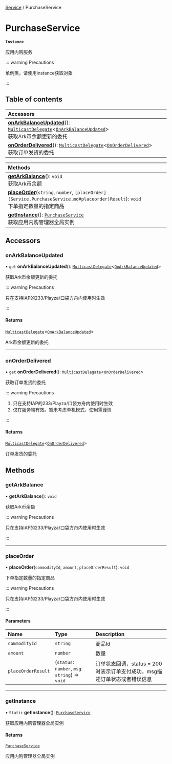 [Service](../modules/Service.Service.md) / PurchaseService

# PurchaseService <Badge type="tip" text="Class" /> <Score text="PurchaseService" />

**`Instance`**

应用内购服务

::: warning Precautions

单例类，请使用instance获取对象

:::

## Table of contents

| Accessors |
| :-----|
| **[onArkBalanceUpdated](Service.PurchaseService.md#onarkbalanceupdated)**(): [`MulticastDelegate`](Type.MulticastDelegate.md)<[`OnArkBalanceUpdated`](../modules/Service.Service.md#onarkbalanceupdated)\> <br> 获取Ark币余额更新的委托|
| **[onOrderDelivered](Service.PurchaseService.md#onorderdelivered)**(): [`MulticastDelegate`](Type.MulticastDelegate.md)<[`OnOrderDelivered`](../modules/Service.Service.md#onorderdelivered)\> <br> 获取订单发货的委托|

| Methods |
| :-----|
| **[getArkBalance](Service.PurchaseService.md#getarkbalance)**(): `void` <br> 获取Ark币余额|
| **[placeOrder](Service.PurchaseService.md#placeorder)**(`string`, `number`, `[placeOrder](Service.PurchaseService.md#placeorder)Result`): `void` <br> 下单指定数量的指定商品|
| **[getInstance](Service.PurchaseService.md#getinstance)**(): [`PurchaseService`](Service.PurchaseService.md) <br> 获取应用内购管理器全局实例|

## Accessors

### onArkBalanceUpdated <Score text="onArkBalanceUpdated" /> 

• `get` **onArkBalanceUpdated**(): [`MulticastDelegate`](Type.MulticastDelegate.md)<[`OnArkBalanceUpdated`](../modules/Service.Service.md#onarkbalanceupdated)\> <Badge type="tip" text="other" />

获取Ark币余额更新的委托


::: warning Precautions

只在支持IAP的233/Playza/口袋方舟内使用时生效

:::

#### Returns

[`MulticastDelegate`](Type.MulticastDelegate.md)<[`OnArkBalanceUpdated`](../modules/Service.Service.md#onarkbalanceupdated)\>

Ark币余额更新的委托

___

### onOrderDelivered <Score text="onOrderDelivered" /> 

• `get` **onOrderDelivered**(): [`MulticastDelegate`](Type.MulticastDelegate.md)<[`OnOrderDelivered`](../modules/Service.Service.md#onorderdelivered)\> <Badge type="tip" text="other" />

获取订单发货的委托


::: warning Precautions

1. 只在支持IAP的233/Playza/口袋方舟内使用时生效
2. 仅在服务端有效。暂未考虑单机模式，使用需谨慎

:::

#### Returns

[`MulticastDelegate`](Type.MulticastDelegate.md)<[`OnOrderDelivered`](../modules/Service.Service.md#onorderdelivered)\>

订单发货的委托

## Methods

### getArkBalance <Score text="getArkBalance" /> 

• **getArkBalance**(): `void` <Badge type="tip" text="other" />

获取Ark币余额


::: warning Precautions

只在支持IAP的233/Playza/口袋方舟内使用时生效

:::


___

### placeOrder <Score text="placeOrder" /> 

• **placeOrder**(`commodityId`, `amount`, `placeOrderResult`): `void` <Badge type="tip" text="other" />

下单指定数量的指定商品


::: warning Precautions

只在支持IAP的233/Playza/口袋方舟内使用时生效

:::

#### Parameters

| Name | Type | Description |
| :------ | :------ | :------ |
| `commodityId` | `string` |  商品Id |
| `amount` | `number` |  数量 |
| `placeOrderResult` | (`status`: `number`, `msg`: `string`) => `void` |  订单状态回调，status = 200时表示订单支付成功。msg描述订单状态或者错误信息 |


___

### getInstance <Score text="getInstance" /> 

• `Static` **getInstance**(): [`PurchaseService`](Service.PurchaseService.md) <Badge type="tip" text="other" />

获取应用内购管理器全局实例


#### Returns

[`PurchaseService`](Service.PurchaseService.md)

应用内购管理器全局实例
